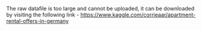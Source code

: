 The raw datafile is too large and cannot be uploaded, it can be downloaded by visiting the following link - 
https://www.kaggle.com/corrieaar/apartment-rental-offers-in-germany
